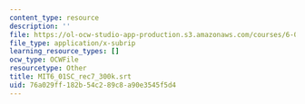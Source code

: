 ```yaml
---
content_type: resource
description: ''
file: https://ol-ocw-studio-app-production.s3.amazonaws.com/courses/6-01sc-introduction-to-electrical-engineering-and-computer-science-i-spring-2011/76a029ff182b54c289c8a90e3545f5d4_MIT6_01SC_rec7_300k.vtt
file_type: application/x-subrip
learning_resource_types: []
ocw_type: OCWFile
resourcetype: Other
title: MIT6_01SC_rec7_300k.srt
uid: 76a029ff-182b-54c2-89c8-a90e3545f5d4
---
```

